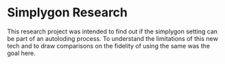 # Simplygon Research

This research project was intended to find out if the simplygon setting can be part of an autoloding process.
To understand the limitations of this new tech and to draw comparisons on the fidelity of using the same was the goal here.